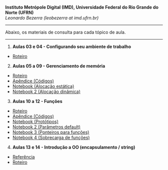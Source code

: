 **Instituto Metrópole Digital (IMD), Universidade Federal do Rio Grande do Norte (UFRN)**  
*Leonardo Bezerra (leobezerra at imd.ufrn.br)*

---

Abaixo, os materiais de consulta para cada tópico de aula.

---

1. **Aulas 03 e 04 - Configurando seu ambiente de trabalho**
  * [Roteiro](laboratorio/workstation/roteiro.pdf)
2. **Aulas 05 a 09 - Gerenciamento de memória**
  * [Roteiro](laboratorio/memoria/roteiro.pdf)
  * [Apêndice (Códigos)](laboratorio/memoria/apendice.pdf)
  * [Notebook (Alocação estática)](laboratorio/memoria/notebook.html)
  * [Notebook 2 (Alocação dinâmica)](laboratorio/memoria/notebook2.html)
3. **Aulas 10 a 12 - Funções**
  * [Roteiro](laboratorio/funcoes/roteiro.pdf)
  * [Apêndice (Códigos)](laboratorio/funcoes/apendice.pdf)
  * [Notebook (Protótipos)](laboratorio/funcoes/notebook.html)
  * [Notebook 2 (Parâmetros default)](laboratorio/funcoes/notebook2.html)
  * [Notebook 3 (Ponteiros para funções)](laboratorio/funcoes/notebook3.html)
  * [Notebook 4 (Sobrecarga de funções)](laboratorio/funcoes/notebook4.html)
4. **Aulas 13 e 14 - Introdução a OO (encapsulamento / string)**
  * [Referência](laboratorio/string/string.html)
  * [Roteiro](laboratorio/string/roteiro.pdf)

